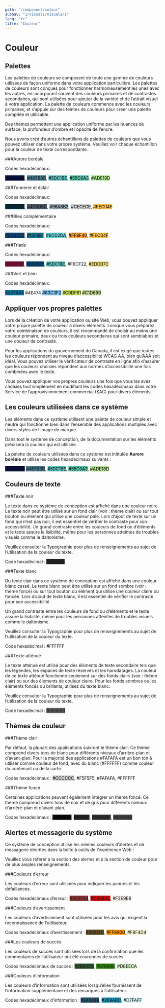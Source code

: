 ```yaml
---
path: "/component/colour"
subnav: "1/Visuals/Visuels/1"
lang: "fr"
title: "Couleur"
---
```


<helmet>
<title> Couleur - Système de conception Aurora </title>
</helmet>

# Couleur
## Palettes

Les palettes de couleurs se composent de toute une gamme de couleurs utilisées de façon uniforme dans votre application particulière. Les palettes de couleurs sont conçues pour fonctionner harmonieusement les unes avec les autres, en incorporant souvent des couleurs primaires et de contrastes secondaires, qui sont utilisées pour ajouter de la variété et de l’attrait visuel à votre application. La palette de couleurs commence avec les couleurs primaires, et s’appuie sur des teintes de couleurs pour créer une palette complète et utilisable.

Des thèmes permettent une application uniforme par les nuances de surface, la profondeur d’ombre et l’opacité de l’encre.

Nous avons créé d’autres échantillons de palettes de couleurs que vous pouvez utiliser dans votre propre système. Veuillez voir chaque échantillon pour la couleur de texte correspondante.

###Aurore boréale

Codes hexadécimaux:

<badge style="background-color: #000A3D">#000A3D</badge>, <badge style="background-color: #467B8D">#467B8D</badge>, <badge style="background-color: #5DC1BE; color:black">#5DC1BE</badge>, <badge style="background-color: #55C0A3; color:black">#55C0A3</badge>, <badge style="background-color: #ADE18D; color: black">#ADE18D</badge>

###Tonnerre et éclair

Codes hexadécimaux:

<badge style="background-color: #002D42">#002D42</badge>,
<badge style="background-color: #4D5D6C">#4D5D6C</badge>,
<badge style="background-color: #96A8B2; color: black">#96A8B2</badge>,
<badge style="background-color: #CECECE; color: black">#CECECE</badge>,
<badge style="background-color: #FEC04F; color: black">#FEC04F</badge>

###Bleu complémentaire

Codes hexadécimaux:

<badge style="background-color: #0D467D">#0D467D</badge>, <badge style="background-color: #137991">#137991</badge>, <badge style="background-color: #6DD2DA; color:black">#6DD2DA</badge>, <badge style="background-color: #FF9F40; color:black">#FF9F40</badge>, <badge style="background-color: #FEC04F; color: black">#FEC04F</badge>

###Triade

Codes hexadécimaux:

<badge style="background-color: #7E0C33">#7E0C33</badge>, <badge style="background-color: #024571">#024571</badge>, <badge style="background-color: #5DC1BE; color:black">#5DC1BE</badge>, <badge style="background-color: #F6CF22F; color:black">#F6CF22</badge>, <badge style="background-color: #EDDB7C; color: black">#EDDB7C</badge>

###Vert et bleu

Codes hexadécimaux:

<badge style="background-color: #0278A4">#0278A4</badge> <badge style="background-color: #4E474; color:black">#4E474</badge> <badge style="background-color: #83C3F2; color:black">#83C3F2</badge> <badge style="background-color: #C9DF61; color: black">#C9DF61</badge> <badge style="background-color: #C1D699; color: black">#C1D699</badge>

## Appliquer vos propres palettes
Lors de la création de votre application ou site Web, vous pouvez appliquer votre propre palette de couleur à divers éléments. Lorsque vous préparez votre combinaison de couleurs, il est recommandé de choisir au moins une couleur primaire, deux ou trois couleurs secondaires qui sont semblables et une couleur de contraste.

Pour les applications du gouvernement du Canada, il est exigé que toutes les couleurs répondent au niveau d’accessibilité WCAG AA, bien qu’AAA soit idéal. Vous pouvez utiliser le vérificateur de contraste en ligne afin d’assurer que les couleurs choisies répondent aux normes d’accessibilité une fois combinées avec le texte.

Vous pouvez appliquer vos propres couleurs une fois que vous les avez choisies tout simplement en modifiant les codes hexadécimaux dans votre Service de l’approvisionnement commercial (SAC) pour divers éléments.

## Les couleurs utilisées dans ce système
Les éléments dans ce système utilisent une palette de couleur simple et neutre qui fonctionne bien dans l’ensemble des applications multiples avec divers styles de l’image de marque.

Dans tout le système de conception, de la documentation sur les éléments précisera la couleur qui est utilisée.

La palette de couleurs utilisées dans ce système est intitulée **Aurore boréale** et utilise les codes hexadécimaux suivants :

<badge style="background-color: #000A3D">#000A3D</badge> <badge style="background-color: #467B8D">#467B8D</badge>, <badge style="background-color: #5DC1BE; color:black">#5DC1BE</badge>, <badge style="background-color: #55C0A3; color:black">#55C0A3</badge>, <badge style="background-color: #ADE18D; color: black">#ADE18D</badge>

## Couleurs de texte

###Texte noir

Le texte dans ce système de conception est affiché dans une couleur noire. Le texte noir peut être utilisé sur un fond clair (voir : thème clair) ou sur tout bouton ou élément qui utilise une couleur pâle. Lors d’ajout de texte sur un fond qui n’est pas noir, il est essentiel de vérifier le contraste pour son accessibilité. Un grand contraste entre les couleurs de fond ou d’éléments et le texte assure la lisibilité, même pour les personnes atteintes de troubles visuels comme le daltonisme.

Veuillez consulter la Typographie pour plus de renseignements au sujet de l’utilisation de la couleur du texte.

Code hexadécimal : <badge style="background-color: #252525">#252525</badge>

###Texte blanc

Du texte clair dans ce système de conception est affiché dans une couleur blanc cassé. Le texte blanc peut être utilisé sur un fond sombre (voir : thème foncé) ou sur tout bouton ou élément qui utilise une couleur claire ou foncée. Lors d’ajout de texte blanc, il est essentiel de vérifier le contraste pour son accessibilité.

Un grand contraste entre les couleurs de fond ou d’éléments et le texte assure la lisibilité, même pour les personnes atteintes de troubles visuels comme le daltonisme.

Veuillez consulter la Typographie pour plus de renseignements au sujet de l’utilisation de la couleur du texte.


Code hexadécimal : <badge style="background-color: #FFFFFF; color: black">#FFFFFF</badge>

###Texte atténué

Le texte atténué est utilisé pour des éléments de texte secondaire tels que les légendes, les espaces de texte réservés et les horodatages. La couleur de ce texte atténué fonctionne seulement sur des fonds clairs (voir : thème clair) ou sur des éléments de couleur claire. Pour les fonds sombres ou les éléments foncés ou brillants, utilisez du texte blanc.

Veuillez consulter la Typographie pour plus de renseignements au sujet de l’utilisation de la couleur du texte.

Code hexadécimal : <badge style="background-color: #666666">#666666</badge>

## Thèmes de couleur

###Thème clair

Par défaut, la plupart des applications suivront le thème clair. Ce thème comprend divers tons de blanc pour différents niveaux d’arrière-plan et d’avant-plan. Pour la majorité des applications #FAFAFA est un bon ton à utiliser comme couleur de fond, avec du blanc (#FFFFFF) comme couleur du contenant ou de la carte.

Codes hexadécimaux : <badge style="background-color: #CCCCCC; color: black">#CCCCCC</badge>, <badge style="background-color: #F5F5F5; color: black">#F5F5F5</badge>, <badge style="background-color: #FAFAFA; color: black">#FAFAFA</badge>, <badge style="background-color: #FFFFFF; color:black">#FFFFFF</badge>

###Thème foncé

Certaines applications peuvent également intégrer un thème foncé. Ce thème comprend divers tons de noir et de gris pour différents niveaux d’arrière-plan et d’avant-plan.

Codes hexadécimaux : <badge style="background-color: #000000">#000000</badge>, <badge style="background-color: #212121">#212121</badge>, <badge style="background-color: #303030">#303030</badge>, <badge style="background-color: #424242">#424242</badge>

## Alertes et messagerie du système

Ce système de conception utilise les mêmes couleurs d’alertes et de messagerie décrites dans la boîte à outils de l’expérience Web :

Veuillez vous référer à la section des alertes et à la section de couleur pour de plus amples renseignements.

###Couleurs d’erreur

Les couleurs d’erreur sont utilisées pour indiquer les pannes et les défaillances.

Codes hexadécimaux d’erreur : <badge style="background-color: #923534">#923534</badge>, <badge style="background-color: #D3080C">#D3080C</badge>, <badge style="background-color: #F3E9E8; color: black">#F3E9E8</badge>

###Couleurs d’avertissement

Les couleurs d’avertissement sont utilisées pour les avis qui exigent la reconnaissance de l’utilisateur.

Codes hexadécimaux d’avertissement : <badge style="background-color: #66512C">#66512C</badge>, <badge style="background-color: #FF9900; color:black">#FF9900</badge>, <badge style="background-color: #F9F4D4; color: black">#F9F4D4</badge>

###Les couleurs de succès

Les couleurs de succès sont utilisées lors de la confirmation que les commentaires de l’utilisateur ont été couronnés de succès.

Codes hexadécimaux de succès : <badge style="background-color: #2B542C">#2B542C</badge>, <badge style="background-color: #278400">#278400</badge>, <badge style="background-color: #D8EECA; color: black">#D8EECA</badge>

###Couleurs d’information

Les couleurs d’information sont utilisées lorsqu’elles fournissent de l’information supplémentaire et des remarques à l’utilisateur.

Codes hexadécimaux d’information : <badge style="background-color: #245269">#245269</badge>, <badge style="background-color: #269ABC; color:black">#269ABC</badge>, <badge style="background-color: #D7FAFF; color: black">#D7FAFF</badge>
